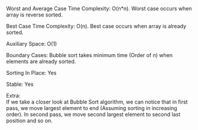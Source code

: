 Worst and Average Case Time Complexity: O(n*n). Worst case occurs when array is reverse sorted.

Best Case Time Complexity: O(n). Best case occurs when array is already sorted.

Auxiliary Space: O(1)

Boundary Cases: Bubble sort takes minimum time (Order of n) when elements are already sorted.

Sorting In Place: Yes

Stable: Yes

Extra:</br>
If we take a closer look at Bubble Sort algorithm, we can notice that in first pass, we move largest element to end (Assuming sorting in increasing order). In second pass, we move second largest element to second last position and so on.
